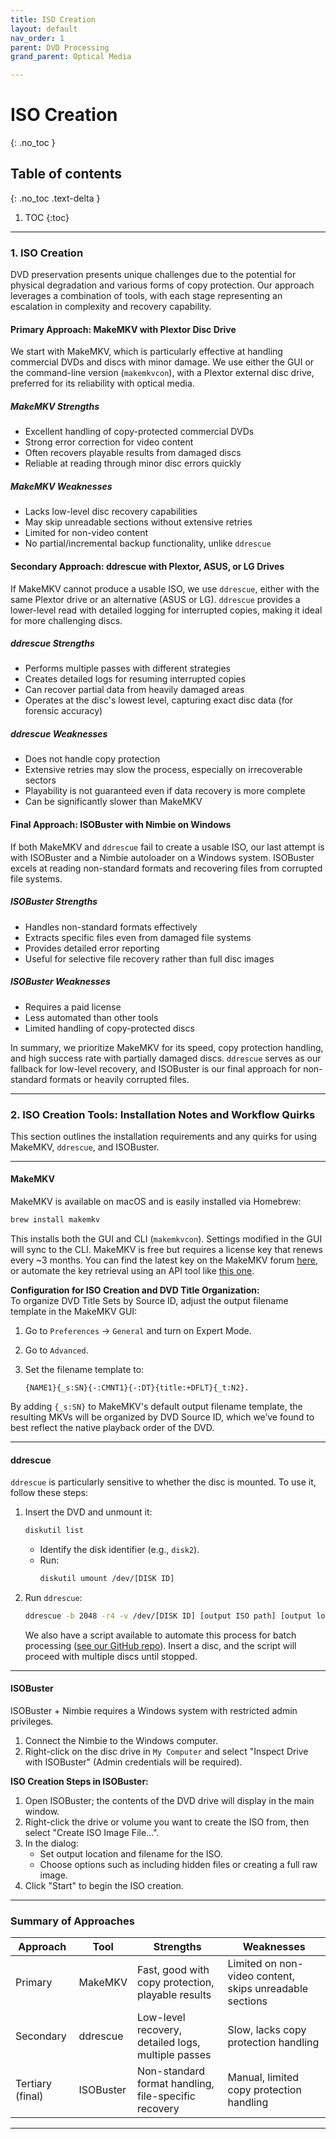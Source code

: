 ```yaml
---
title: ISO Creation
layout: default
nav_order: 1
parent: DVD Processing
grand_parent: Optical Media

---
```



# ISO Creation
{: .no_toc }

## Table of contents
{: .no_toc .text-delta }

1. TOC
{:toc}

---

### 1. ISO Creation

DVD preservation presents unique challenges due to the potential for physical degradation and various forms of copy protection. Our approach leverages a combination of tools, with each stage representing an escalation in complexity and recovery capability.

#### **Primary Approach: MakeMKV with Plextor Disc Drive**

We start with MakeMKV, which is particularly effective at handling commercial DVDs and discs with minor damage. We use either the GUI or the command-line version (`makemkvcon`), with a Plextor external disc drive, preferred for its reliability with optical media.

##### **MakeMKV Strengths**
- Excellent handling of copy-protected commercial DVDs
- Strong error correction for video content
- Often recovers playable results from damaged discs
- Reliable at reading through minor disc errors quickly

##### **MakeMKV Weaknesses**
- Lacks low-level disc recovery capabilities
- May skip unreadable sections without extensive retries
- Limited for non-video content
- No partial/incremental backup functionality, unlike `ddrescue`

#### **Secondary Approach: ddrescue with Plextor, ASUS, or LG Drives**

If MakeMKV cannot produce a usable ISO, we use `ddrescue`, either with the same Plextor drive or an alternative (ASUS or LG). `ddrescue` provides a lower-level read with detailed logging for interrupted copies, making it ideal for more challenging discs.

##### **ddrescue Strengths**
- Performs multiple passes with different strategies
- Creates detailed logs for resuming interrupted copies
- Can recover partial data from heavily damaged areas
- Operates at the disc's lowest level, capturing exact disc data (for forensic accuracy)

##### **ddrescue Weaknesses**
- Does not handle copy protection
- Extensive retries may slow the process, especially on irrecoverable sectors
- Playability is not guaranteed even if data recovery is more complete
- Can be significantly slower than MakeMKV

#### **Final Approach: ISOBuster with Nimbie on Windows**

If both MakeMKV and `ddrescue` fail to create a usable ISO, our last attempt is with ISOBuster and a Nimbie autoloader on a Windows system. ISOBuster excels at reading non-standard formats and recovering files from corrupted file systems.

##### **ISOBuster Strengths**
- Handles non-standard formats effectively
- Extracts specific files even from damaged file systems
- Provides detailed error reporting
- Useful for selective file recovery rather than full disc images

##### **ISOBuster Weaknesses**
- Requires a paid license
- Less automated than other tools
- Limited handling of copy-protected discs

In summary, we prioritize MakeMKV for its speed, copy protection handling, and high success rate with partially damaged discs. `ddrescue` serves as our fallback for low-level recovery, and ISOBuster is our final approach for non-standard formats or heavily corrupted files.

---

### 2. ISO Creation Tools: Installation Notes and Workflow Quirks

This section outlines the installation requirements and any quirks for using MakeMKV, `ddrescue`, and ISOBuster.

---

#### **MakeMKV**

MakeMKV is available on macOS and is easily installed via Homebrew:

```bash
brew install makemkv
```

This installs both the GUI and CLI (`makemkvcon`). Settings modified in the GUI will sync to the CLI. MakeMKV is free but requires a license key that renews every ~3 months. You can find the latest key on the MakeMKV forum [here](https://forum.makemkv.com/forum/viewtopic.php?t=1053), or automate the key retrieval using an API tool like [this one](https://github.com/AyrA/MakeMKV).

**Configuration for ISO Creation and DVD Title Organization:**  
To organize DVD Title Sets by Source ID, adjust the output filename template in the MakeMKV GUI:
1. Go to `Preferences` → `General` and turn on Expert Mode.
2. Go to `Advanced`.
2. Set the filename template to:

   ```
   {NAME1}{_s:SN}{-:CMNT1}{-:DT}{title:+DFLT}{_t:N2}.
   ```
By adding `{_s:SN}` to MakeMKV's default output filename template, the resulting MKVs will be organized by DVD Source ID, which we’ve found to best reflect the native playback order of the DVD.

---

#### **ddrescue**

`ddrescue` is particularly sensitive to whether the disc is mounted. To use it, follow these steps:

1. Insert the DVD and unmount it:
   ```bash
   diskutil list
   ```
   - Identify the disk identifier (e.g., `disk2`).
   - Run:
     ```bash
     diskutil umount /dev/[DISK ID]
     ```

2. Run `ddrescue`:
   ```bash
   ddrescue -b 2048 -r4 -v /dev/[DISK ID] [output ISO path] [output log path]
   ```

   We also have a script available to automate this process for batch processing ([see our GitHub repo](https://github.com/NYPL/ami-preservation/blob/main/ami_scripts/iso_creator.py)). Insert a disc, and the script will proceed with multiple discs until stopped.

---

#### **ISOBuster**

ISOBuster + Nimbie requires a Windows system with restricted admin privileges.

1. Connect the Nimbie to the Windows computer.
2. Right-click on the disc drive in `My Computer` and select "Inspect Drive with ISOBuster" (Admin credentials will be required).

**ISO Creation Steps in ISOBuster:**  
1. Open ISOBuster; the contents of the DVD drive will display in the main window.
2. Right-click the drive or volume you want to create the ISO from, then select "Create ISO Image File...".
3. In the dialog:
   - Set output location and filename for the ISO.
   - Choose options such as including hidden files or creating a full raw image.
4. Click "Start" to begin the ISO creation.

---

### Summary of Approaches

| Approach           | Tool       | Strengths                                          | Weaknesses                                         |
|--------------------|------------|----------------------------------------------------|----------------------------------------------------|
| Primary            | MakeMKV    | Fast, good with copy protection, playable results  | Limited on non-video content, skips unreadable sections |
| Secondary          | ddrescue   | Low-level recovery, detailed logs, multiple passes | Slow, lacks copy protection handling               |
| Tertiary (final)   | ISOBuster  | Non-standard format handling, file-specific recovery | Manual, limited copy protection handling           |

---
